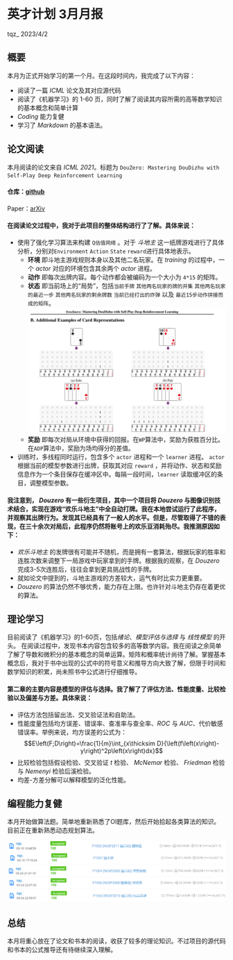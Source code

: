 # **英才计划 3月月报**
tqz_ 2023/4/2
## **概要**
本月为正式开始学习的第一个月。在这段时间内，我完成了以下内容：
- 阅读了一篇 *ICML* 论文及其对应源代码
- 阅读了《机器学习》的 1-60 页，同时了解了阅读其内容所需的高等数学知识的基本概念和简单计算
-  *Coding* 能力复健
-  学习了 *Markdown* 的基本语法。
## **论文阅读**
本月阅读的论文来自 *ICML 2021*。标题为 `DouZero: Mastering DouDizhu with Self-Play Deep Reinforcement Learning`
#### 仓库：[github](https://github.com/kwai/DouZero)
Paper：[arXiv](https://arxiv.org/abs/2106.06135)
#### 在阅读论文过程中，我对于此项目的整体结构进行了了解。具体来说：
- 使用了强化学习算法来构建 `Q估值网络` 。对于 *斗地主* 这一纸牌游戏进行了具体分析，分别对`Environment` `Action` `State` `reward`进行具体地表示。
  - **环境** 即斗地主游戏规则本身以及其他二名玩家。在 *training* 的过程中，一个 *actor* 对应的环境包含其余两个 *actor* 进程。
  - **动作** 即每次出牌内容。每个动作都会被编码为一个大小为 `4*15` 的矩阵。
  - **状态** 即当前场上的“局势”，包括`当前手牌` `其他两名玩家的牌的并集` `其他两名玩家的最近一步` `其他两名玩家的剩余牌数` `当前已经打出的炸弹` 以及 `最近15步动作拼接而成的矩阵`。![Alt text](img-3/img1.png)
  - **奖励** 即每次对局从环境中获得的回报。在`WP`算法中，奖励为获胜百分比。在`ADP`算法中，奖励为场均得分的差值。
- 训练时，多线程同时运行，包含多个 `actor` 进程和一个 `learner` 进程。 `actor` 根据当前的模型参数进行出牌，获取其对应 `reward` ，并将动作、状态和奖励信息作为一个条目保存在缓冲区中。每隔一段时间，`learner` 读取缓冲区的条目，调整模型参数。
#### 我注意到， *Douzero* 有一些衍生项目，其中一个项目将 *Douzero* 与图像识别技术结合，实现在游戏“欢乐斗地主”中全自动打牌。我在本地尝试运行了此程序，并观察其出牌行为。发现其已经具有了一般人的水平。但是，尽管取得了不错的表现，在三十余次对局后，此程序仍然将账号上的欢乐豆消耗殆尽。我推测原因如下：
- *欢乐斗地主* 的发牌很有可能并不随机，而是拥有一套算法，根据玩家的胜率和连胜次数来调整下一局游戏中玩家拿到的手牌。根据我的观察，在 *Douzero* 完成3-5次连胜后，往往会拿到更具挑战性的手牌。
- 就如论文中提到的，斗地主游戏的方差较大，运气有时比实力更重要。
- *Douzero* 的算法仍然不够优秀，能力存在上限。也许针对斗地主仍存在着更优的算法。
## **理论学习**
目前阅读了《机器学习》的1-60页，包括*绪论*、*模型评估与选择* 与 *线性模型* 的开头。
在阅读过程中，发现书本内容包含较多的高等数学内容。我在阅读之余简单了解了导数和微积分的基本概念的简单运算。矩阵和概率统计尚待了解。掌握基本概念后，我对于书中出现的公式中的符号意义和推导方向大致了解，但限于时间和数学知识的积累，尚未照书中公式进行仔细推导。
#### 第二章的主要内容是模型的评估与选择。我了解了了评估方法、性能度量、比较检验以及偏差与方差。具体来说：
- 评估方法包括留出法、交叉验证法和自助法。
- 性能度量包括均方误差、错误率、查准率与查全率、*ROC* 与 *AUC*、代价敏感错误率。举例来说，均方误差的公式为：$$E\left(F;D\right)=\frac{1}{m}\int_{x\thicksim D}{\left(f\left(x\right)-y\right)^2p\left(x\right)dx}$$
- 比较检验包括假设检验、交叉验证 *t* 检验、 *McNemar* 检验、 *Friedman* 检验与 *Nemenyi* 检验后溪检验。
- 均差-方差分解可以解释模型的泛化性能。
## **编程能力复健**
本月开始做算法题。简单地重新熟悉了OI题库，然后开始拾起各类算法的知识。目前正在重新熟悉动态规划算法。

![Alt text](img2.png) ![Alt text](img3.png) ![Alt text](img4.png) ![Alt text](img5.png) ![Alt text](img6.png)
## **总结**
本月将重心放在了论文和书本的阅读，收获了较多的理论知识。不过项目的源代码和书本的公式推导还有待继续深入理解。
